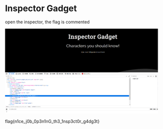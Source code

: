 # Inspector Gadget

open the inspector, the flag is commented

![](Capture.png)

flag{n1ce_j0b_0p3n1nG_th3_1nsp3ct0r_g4dg3t} 